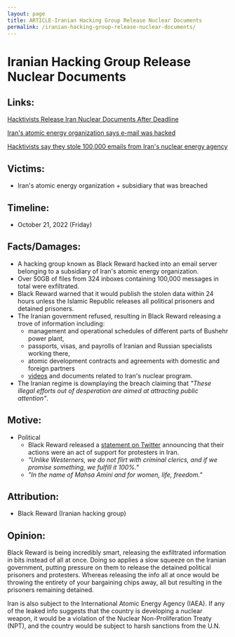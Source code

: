 ```yaml
---
layout: page
title: ARTICLE-Iranian Hacking Group Release Nuclear Documents
permalink: /iranian-hacking-group-release-nuclear-documents/
---
```


# Iranian Hacking Group Release Nuclear Documents

## Links:
[Hacktivists Release Iran Nuclear Documents After Deadline](https://www.iranintl.com/en/202210225387)

[Iran's atomic energy organization says e-mail was hacked](https://www.reuters.com/world/middle-east/irans-atomic-energy-organization-says-e-mail-was-hacked-state-media-says-2022-10-23/)

[Hacktivists say they stole 100,000 emails from Iran's nuclear energy agency](https://www.theregister.com/2022/10/24/black_reward_iran_nuclear_leak/?&web_view=true)

## Victims:
- Iran's atomic energy organization + subsidiary that was breached

## Timeline:
- October 21, 2022 (Friday)

## Facts/Damages:
- A hacking group known as Black Reward hacked into an email server belonging to a subsidiary of Iran's atomic energy organization.
- Over 50GB of files from 324 inboxes containing 100,000 messages in total were exfiltrated.
- Black Reward warned that it would publish the stolen data within 24 hours unless the Islamic Republic releases all political prisoners and detained prisoners.
- The Iranian government refused, resulting in Black Reward releasing a trove of information including:
    - management and operational schedules of different parts of Bushehr power plant,
    - passports, visas, and payrolls of Iranian and Russian specialists working there,
    - atomic development contracts and agreements with domestic and foreign partners
    - [videos](https://twitter.com/IranIntl_En/status/1583862529679556610?s=20&t=0IcZ07RM77CJ9ydH7ihvlw) and documents related to Iran's nuclear program.
- The Iranian regime is downplaying the breach claiming that _"These illegal efforts out of desperation are aimed at attracting public attention"_.

## Motive: 
- Political
    - Black Reward released a [statement on Twitter](https://twitter.com/black_reward/status/1580967413910106117?s=20&t=XeqIONBDf4ne9vX_V5l8ug) announcing that their actions were an act of support for protesters in Iran.
    - _"Unlike Westerners, we do not flirt with criminal clerics, and if we promise something, we fulfill it 100%."_ 
    - _"In the name of Mahsa Amini and for women, life, freedom."_

## Attribution:
- Black Reward (Iranian hacking group)
    
## Opinion:
Black Reward is being incredibly smart, releasing the exfiltrated information in bits instead of all at once. Doing so applies a slow squeeze on the Iranian government, putting pressure on them to release the detained political prisoners and protesters. Whereas releasing the info all at once would be throwing the entirety of your bargaining chips away, all but resulting in the prisoners remaining detained.

Iran is also subject to the International Atomic Energy Agency (IAEA). If any of the leaked info suggests that the country is developing a nuclear weapon, it would be a violation of the Nuclear Non-Proliferation Treaty (NPT), and the country would be subject to harsh sanctions from the U.N.
